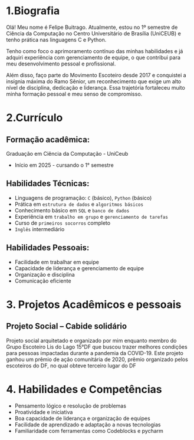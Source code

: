 # 1.Biografia
Olá! Meu nome é Felipe Buitrago. Atualmente, estou no 1º semestre de Ciência da Computação no Centro Universitário de Brasília (UniCEUB) e tenho prática nas linguagens C e Python.

Tenho como foco o aprimoramento contínuo das minhas habilidades e já adquiri experiência com gerenciamento de equipe, o que contribui para meu desenvolvimento pessoal e profissional.

Além disso, faço parte do Movimento Escoteiro desde 2017 e conquistei a insígnia máxima do Ramo Sênior, um reconhecimento que exige um alto nível de disciplina, dedicação e liderança. Essa trajetória fortaleceu muito minha formação pessoal e meu senso de compromisso.

# 2.Currículo

## Formação acadêmica:
Graduação em Ciência da Computação - UniCeub
*  Início em 2025 - cursando o 1° semestre
  
## Habilidades Técnicas: 
*  Linguagens de programação: `C` (básico), `Python` (básico)
*  Prática em `estrutura de dados` e `algoritmos básicos`
*  Conhecimento básico em `SQL` e `banco de dados`
*  Experiência em `trabalho em grupo` e `gerenciamento de tarefas`
*  Curso de `primeiros socorros` completo
*  `Inglês` intermediário

## Habilidades Pessoais:
*  Facilidade em trabalhar em equipe
*  Capacidade de liderança e gerenciamento de equipe
*  Organização e disciplina
*  Comunicação eficiente

# 3. Projetos Acadêmicos e pessoais

##   Projeto Social – Cabide solidário 
  
  Projeto social arquitetado e organizado por mim enquanto membro do Grupo Escoteiro Lis do Lago 15°DF que buscou trazer melhores condições para pessoas impactadas durante a pandemia da COVID-19. Este projeto ganhou um prêmio de ação comunitária de 2020, prêmio organizado pelos escoteiros do DF, no qual obteve terceiro lugar do DF

#  4. Habilidades e Competências
*  Pensamento lógico e resolução de problemas
*  Proatividade e iniciativa
*  Boa capacidade de liderança e organização de equipes
*  Facilidade de aprendizado e adaptação a novas tecnologias
*  Familiaridade com ferramentas como Codeblocks e pycharm


